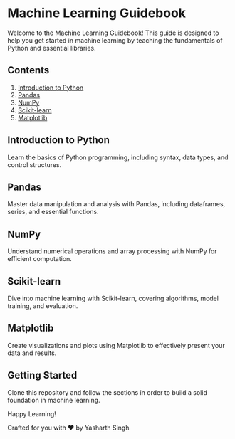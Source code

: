# Machine Learning Guidebook

Welcome to the Machine Learning Guidebook! This guide is designed to help you get started in machine learning by teaching the fundamentals of Python and essential libraries.

## Contents
1. [Introduction to Python](#introduction-to-python)
2. [Pandas](#pandas)
3. [NumPy](#numpy)
4. [Scikit-learn](#scikit-learn)
5. [Matplotlib](#matplotlib)

## Introduction to Python
Learn the basics of Python programming, including syntax, data types, and control structures.

## Pandas
Master data manipulation and analysis with Pandas, including dataframes, series, and essential functions.

## NumPy
Understand numerical operations and array processing with NumPy for efficient computation.

## Scikit-learn
Dive into machine learning with Scikit-learn, covering algorithms, model training, and evaluation.

## Matplotlib
Create visualizations and plots using Matplotlib to effectively present your data and results.

## Getting Started
Clone this repository and follow the sections in order to build a solid foundation in machine learning.

Happy Learning!

Crafted for you with ❤️ by Yasharth Singh